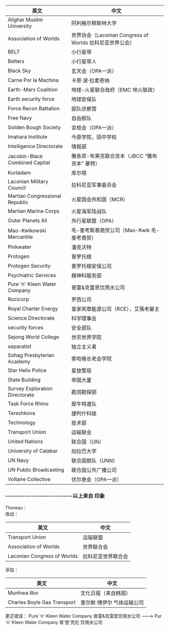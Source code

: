 | 英文                           | 中文                                                     |
| ------------------------------ | -------------------------------------------------------- |
| Alighar Muslim University      | 阿利格尔穆斯林大学                                       |
| Association of Worlds          | 世界协会（Laconian Congress of Worlds 拉科尼亚世界公会） |
| BELT                           | 小行星带                                                 |
| Belters                        | 小行星带人                                               |
| Black Sky                      | 玄天会（OPA一派）                                        |
| Carne Por la Machina           | 卡恩·波·拉麦奇纳                                         |
| Earth-Mars Coalition           | 地球-火星联合政府（EMC 地火联政）                        |
| Earth security force           | 地球安保队                                               |
| Force Recon Battalion          | 部队侦察营                                               |
| Free Navy                      | 自由舰队                                                 |
| Golden Bough Society           | 金枝会（OPA一派）                                        |
| Imahara Institute              | 今原学院，田中学校                                       |
| Intelligence Directorate       | 情报部                                                   |
| Jacobin-Black Combined Capital | 雅各宾-布莱克联合资本（JBCC “雅布资本” 基特）            |
| Kurtadam                       | 库尔塔                                                   |
| Laconian Military Council      | 拉科尼亚军事委员会                                       |
| Martian Congressional Republic | 火星国会共和国（MCR）                                    |
| Martian Marine Corps           | 火星海军陆战队                                           |
| Outer Planets All              | 外行星联盟（OPA）                                        |
| Mao-Kwikowski Mercantile       | 毛-奎考斯基商贸公司（Mao-Kwik 毛-奎考商贸）              |
| Pinkwater                      | 潘克沃特                                                 |
| Protogen                       | 普罗托根                                                 |
| Protogen Security              | 普罗托根安保公司                                         |
| Psychiatric Services           | 精神科服务部                                             |
| Pure 'n' Kleen Water Company   | 普雷&克雷恩饮用水公司                                    |
| Rocicorp                       | 罗西公司                                                 |
| Royal Charter Energy           | 皇家宪章能源公司（RCE），艾薇老雇主                      |
| Science Directorate            | 科学理事会                                               |
| security forces                | 安全部队                                                 |
| Sejong World College           | 世宗世界学院                                             |
| separatist                     | 独立主义者                                               |
| Sohag Presbyterian Academy     | 索哈格长老会学院                                         |
| Star Helix Police              | 星旋警局                                                 |
| State Building                 | 帝国大厦                                                 |
| Survey Exploration Directorate | 勘测勘探部                                               |
| Task Force Rhino               | 犀牛特遣队                                               |
| Tereshkova                     | 捷列什科娃                                               |
| Technology                     | 技术部                                                   |
| Transport Union                | 运输联会                                                 |
| United Nations                 | 联合国（UN）                                             |
| University of Calabar          | 加拉巴大学                                               |
| UN Navy                        | 联合国舰队（UNN）                                        |
| UN Public Broadcasting         | 联合国公共广播公司                                       |
| Voltaire Collective            | 伏尔泰会（OPA一派）                                      |

### ----------------------------以上来自 印象

Thoreau：  
改动：

| 英文                           | 中文                                              |
|----------------------------------|------------------------------------------------------|
| Transport Union                  | 运输联盟                                              |
| Association of Worlds            | 世界联合会                                            |
| Laconian Congress of Worlds      | 拉科尼亚世界联合会                                    |

添加：

| 英文                        | 中文                       |
| --------------------------- | -------------------------- |
| Munhwa Ilbo                 | 文化日报（来自韩国）       |
| Charles Boyle Gas Transport | 查尔斯·博伊尔 气体运输公司 |

更正错误：
Pure 'n' Kleen Water Company  普雷&克雷恩饮用水公司 ---> Pur 'n' Kleen Water Company 普‘恩’克伦 饮用水公司
